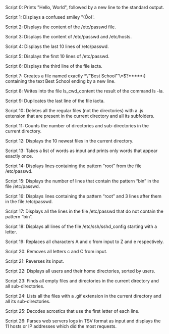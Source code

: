 Script 0: Prints "Hello, World", followed by a new line to the standard output.

Script 1: Displays a confused smiley "(Ôo)'.

Script 2: Displays the content of the /etc/passwd file.

Script 3: Displays the content of /etc/passwd and /etc/hosts.

Script 4: Displays the last 10 lines of /etc/passwd.

Script 5: Displays the first 10 lines of /etc/passwd.

Script 6: Displays the third line of the file iacta.

Script 7: Creates a file named exactly \*\\'"Best School"\'\\*$\?\*\*\*\*\*:) containing the text Best School ending by a new line.

Script 8: Writes into the file ls_cwd_content the result of the command ls -la.

Script 9: Duplicates the last line of the file iacta.

Script 10: Deletes all the regular files (not the directories) with a .js extension that are present in the current directory and all its subfolders.

Script 11: Counts the number of directories and sub-directories in the current directory.

Script 12: Displays the 10 newest files in the current directory.

Script 13: Takes a list of words as input and prints only words that appear exactly once.

Script 14: Displays lines containing the pattern “root” from the file /etc/passwd.

Script 15: Displays the number of lines that contain the pattern “bin” in the file /etc/passwd.

Script 16: Displays lines containing the pattern “root” and 3 lines after them in the file /etc/passwd.

Script 17: Displays all the lines in the file /etc/passwd that do not contain the pattern “bin”.

Script 18: Displays all lines of the file /etc/ssh/sshd_config starting with a letter.

Script 19: Replaces all characters A and c from input to Z and e respectively.

Script 20: Removes all letters c and C from input.

Script 21: Reverses its input.

Script 22: Displays all users and their home directories, sorted by users.

Script 23: Finds all empty files and directories in the current directory and all sub-directories.

Script 24: Lists all the files with a .gif extension in the current directory and all its sub-directories.

Script 25:  Decodes acrostics that use the first letter of each line.

Script 26: Parses web servers logs in TSV format as input and displays the 11 hosts or IP addresses which did the most requests.
